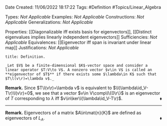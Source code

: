 <div class="topSpace"></div>

Date Created: 11/06/2022 18:17:22
Tags: #Definition #Topics/Linear_Algebra

Types: _Not Applicable_
Examples: _Not Applicable_
Constructions: _Not Applicable_
Generalizations: _Not Applicable_

Properties: [[Diagonalizable iff exists basis for eigenvectors]], [[Distinct eigenvalues implies linearly independent eigenvectors]]
Sufficiencies: _Not Applicable_
Equivalences: [[Eigenvector iff span is invariant under linear map]]
Justifications: _Not Applicable_

``` ad-Definition
title: Definition.

_Let $V$ be a finite-dimensional $K$-vector space and consider a linear operator $T:V\to V$. A nonzero vector $v\in V$ is called an **eigenvector of $T$** if there exists some $\lambda\in K$ such that $T\l(v\r)=\lambda v$._

```

**Remark.** Since $T\l(v\r)=\lambda v$ is equivalent to $\l(\lambda\id_V-T\r)\l(v\r)=0$, we see that a vector $v\in V\comp\l\{0\r\}$ is an eigenvector of $T$ corresponding to $\lambda$ iff $v\in\ker\l(\lambda\id_V-T\r)$.<span style="float:right;">$\blacklozenge$</span>

---

**Remark.** Eigenvectors of a matrix $A\in\mat{n}{K}$ are defined as eigenvectors of $L_A$.<span style="float:right;">$\blacklozenge$</span>
